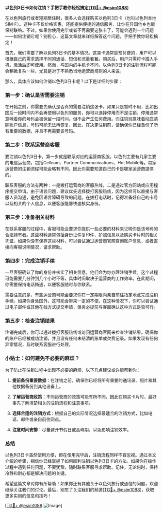 **以色列3日卡如何注销？手把手教你轻松搞定[[TG💪+ @esim1088](https://t.me/s/esim1088)]**

在以色列旅行或者短期居住时，很多人会选择购买以色列3日卡（也叫以色列本地SIM卡）。这种卡不仅价格实惠，还能提供便捷的通信服务，让你在异国他乡也能保持联络。不过，如果你使用完毕或者不再需要这张卡了，可能会遇到一个问题——如何注销它呢？别担心，这篇文章就来详细解答这个问题，手把手教你轻松搞定！

首先，我们需要了解以色列3日卡的基本情况。这类卡通常是预付费的，用户可以根据自己的需求选择不同的通话、短信和流量套餐。购买后，用户只需将卡插入手机，激活后即可使用。然而，与国内的手机卡不同，以色列3日卡的注销流程可能会稍微复杂一些，尤其是对于不熟悉当地运营商规则的人来说。

那么，具体应该如何注销以色列3日卡呢？以下是详细的步骤：

### 第一步：确认是否需要注销

在开始之前，你需要先确认是否真的需要注销这张卡。如果只是暂时不用，比如出国后一段时间内不会再使用以色列的服务，你可以选择停用而不是注销。停用通常意味着你的号码会被保留一段时间，但不会产生任何费用。而注销则意味着彻底清除账户信息，号码可能无法再恢复。因此，在决定注销前，请确保你已经备份了所有重要的数据，并且不再需要该号码。

### 第二步：联系运营商客服

要注销以色列3日卡，第一步就是联系对应的运营商客服。以色列主要有几家主要的电信运营商，包括Cellcom、Partner Communications、Hot Mobile等。每家运营商的注销流程可能会略有不同，因此你需要知道自己的卡是哪家运营商提供的。

联系客服的方法有两种：一是拨打运营商的客服热线，二是通过官方网站或应用程序提交申请。由于语言问题，建议优先选择拨打客服热线，因为这样可以直接与客服人员沟通，避免因语言障碍导致的问题。在拨打电话时，记得准备好自己的卡号以及相关的个人信息，以便客服能够快速核实身份。

### 第三步：准备相关材料

在联系客服的过程中，客服可能会要求你提供一些必要的材料来证明你是该号码的合法持有者。这些材料通常包括身份证件复印件、护照信息以及购买卡片时的相关凭证。如果你没有保存这些材料，可以尝试通过运营商官网查询账户信息，或者直接向客服说明情况，请求帮助。

### 第四步：完成注销手续

一旦客服确认了你的身份并核实了相关信息，他们会为你办理注销手续。这个过程可能需要几分钟到几个小时不等，具体时间取决于运营商的工作效率。在此期间，你需要保持电话畅通，以便客服随时与你联系。

需要注意的是，有些运营商可能会要求你在一定期限内亲自前往指定地点完成注销手续。如果你身处国外，这可能会带来一定的不便。在这种情况下，你可以尝试通过电子邮件或其他在线方式提交申请，但务必提前与客服确认这种方式是否可行。

### 第五步：检查注销结果

注销完成后，你可以通过拨打客服热线或访问运营商官网来检查注销结果。确保你的账户已经被成功注销，并且没有任何未结清的账单或欠费记录。如果发现有任何异常情况，及时联系客服进行处理。

### 小贴士：如何避免不必要的麻烦？

为了防止在注销过程中出现不必要的麻烦，以下几点建议或许能帮到你：

1. **提前备份重要数据**：在注销之前，确保你已经将所有重要的通讯录、照片和其他数据备份到其他设备上。
   
2. **了解运营商政策**：不同运营商的政策可能有所不同，因此在购买卡片时，最好事先了解清楚相关的注销流程和注意事项。

3. **选择合适的注销方式**：根据自己的实际情况选择最适合的注销方式，比如电话、邮件或亲自前往网点。

4. **注意时间安排**：尽量避开节假日或高峰期，以免影响注销效率。

### 总结

以色列3日卡虽然使用方便，但在使用完毕后，注销流程同样不容忽视。通过本文介绍的步骤，相信你已经掌握了如何顺利注销以色列3日卡的方法。如果你在操作过程中遇到任何问题，不要犹豫，随时联系客服寻求帮助。记住，无论何时，保持冷静和耐心都是解决问题的关键。

希望这篇文章对你有所帮助！如果你还有其他关于以色列旅行或通信的问题，欢迎继续关注我们的讨论。最后，别忘了关注我们的频道[[TG💪+ @esim1088](https://t.me/s/esim1088)]，获取更多实用的信息和技巧！

[[TG💪+ @esim1088](https://t.me/s/esim1088) ![Image](https://i.postimg.cc/4NQfJmqS/Snipaste-2025-05-13-00-14-12.png)]